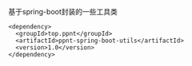 基于spring-boot封装的一些工具类  

```
<dependency>
  <groupId>top.ppnt</groupId>
  <artifactId>ppnt-spring-boot-utils</artifactId>
  <version>1.0</version>
</dependency>
```